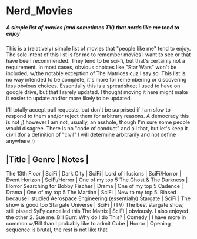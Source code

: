 # Nerd_Movies
##### A simple list of movies (and sometimes TV) that nerds like me tend to enjoy

This is a (relatively) simple list of movies that "people like me" tend to enjoy.  The sole intent of this list is for me to remember movies I want to see or that have been recommended.  They tend to be sci-fi, but that's certainly not a requirement.  In most cases, obvious choices like "Star Wars" won't be included, w/the notable exception of The Matrices cuz I say so.  This list is no way intended to be complete, it's more for remembering or discovering less obvious choices.  Essentially this is a spreadsheet I used to have on google drive, but that I rarely updated.  I thought moving it here might make it easier to update and/or more likely to be updated.

I'll totally accept pull requests, but don't be surprised if I am slow to respond to them and/or reject them for arbitrary reasons.  A democracy this is not ;) however I am not, usually, an asshole, though I'm sure some people would disagree.  There is no "code of conduct" and all that, but let's keep it civil (for a definition of "civil" I will determine arbitrarily and not define anywhere ;)

|Title | Genre | Notes |
------------------------
The 13th Floor | SciFi |
Dark City | SciFi |
Lord of Illusions | SciFi/Horror |
Event Horizon	| SciFi/Horror | One of my top 5
The Ghost & The Darkness | Horror
Searching for Bobby Fischer | Drama | One of my top 5
Cadence	| Drama | One of my top 5
The Martian | SciFi | New to my top 5.  Biased because I studied Aerospace Engineering (essentially)
Stargate | SciFi | The show is good too
Stargate Universe | SciFi | (TV) The best stargate show, still pissed SyFy cancelled this
The Matrix | SciFi | obviously.  I also enjoyed the other 2.  Sue me.
Bill Burr:  Why do I do This?	| Comedy | I have more in common w/Bill than I probably like to admit
Cube | Horror | Opening sequence is brutal, the rest is not like that

